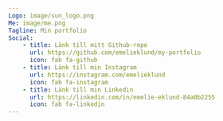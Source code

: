 ```yaml
---
Logo: image/sun_logo.png
Me: image/me.png
Tagline: Min portfolio
Social:
    - title: Länk till mitt Github-repo
      url: https://github.com/emelieklund/my-portfolio
      icon: fab fa-github
    - title: Länk till min Instagram
      url: https://instagram.com/emelieklund
      icon: fab fa-instagram
    - title: Länk till min Linkedin
      url: https://linkedin.com/in/emelie-eklund-84a0b2255
      icon: fab fa-linkedin
---
```

